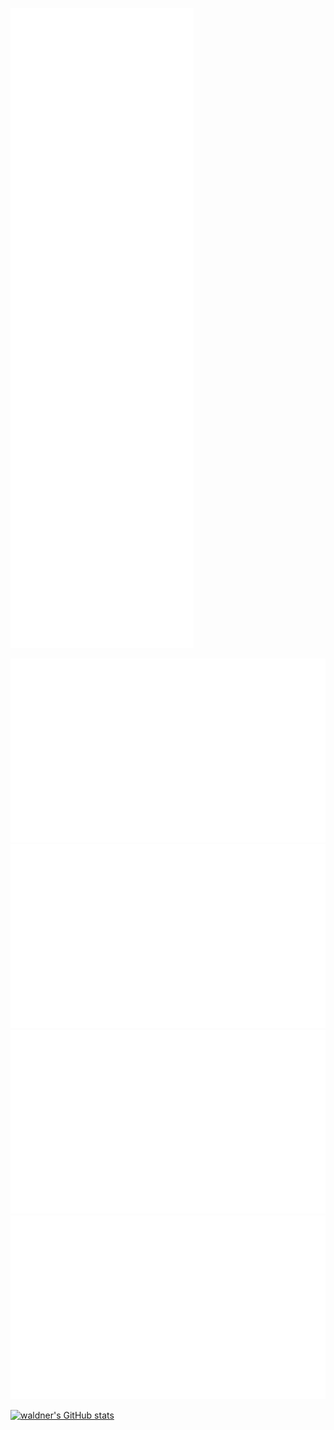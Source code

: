 ![Metrics](/github-metrics.svg)

![](https://raw.githubusercontent.com/waldner/github-stats/master/generated/overview.svg#gh-dark-mode-only)
![](https://raw.githubusercontent.com/waldner/github-stats/master/generated/languages.svg#gh-dark-mode-only)
![](https://raw.githubusercontent.com/waldner/github-stats/master/generated/overview.svg#gh-light-mode-only)
![](https://raw.githubusercontent.com/waldner/github-stats/master/generated/languages.svg#gh-light-mode-only)

[![waldner's GitHub stats](https://github-readme-stats.vercel.app/api?username=waldner&count_private=true&show_icons=true&theme=transparent)](https://github.com/anuraghazra/github-readme-stats)

<!--
**waldner/waldner** is a ✨ _special_ ✨ repository because its `README.md` (this file) appears on your GitHub profile.

Here are some ideas to get you started:

- 🔭 I’m currently working on ...
- 🌱 I’m currently learning ...
- 👯 I’m looking to collaborate on ...
- 🤔 I’m looking for help with ...
- 💬 Ask me about ...
- 📫 How to reach me: ...
- 😄 Pronouns: ...
- ⚡ Fun fact: ...
-->
